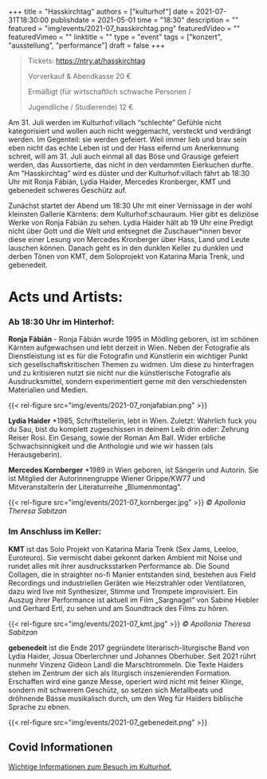+++
title = "Hasskirchtag"
authors = ["kulturhof"]
date = 2021-07-31T18:30:00
publishdate = 2021-05-01
time = "18:30"
description = ""
featured = "img/events/2021-07_hasskirchtag.png"
featuredVideo = ""
featuredVimeo = ""
linktitle = ""
type = "event"
tags = ["konzert", "ausstellung", "performance"]
draft = false
+++

> Tickets:    https://ntry.at/hasskirchtag 
>
> Vorverkauf & Abendkasse     20 €
>
> Ermäßigt (für wirtschaftlich schwache Personen / 
>
> Jugendliche / Studierende)     12 €

Am 31. Juli werden im Kulturhof:villach “schlechte” Gefühle nicht kategorisiert und wollen auch nicht weggemacht, versteckt und verdrängt werden. Im Gegenteil: sie werden gefeiert. Weil immer lieb und brav sein eben nicht das echte Leben ist und der Hass eifernd um Anerkennung schreit, will am 31. Juli auch einmal all das Böse und Grausige gefeiert werden, das Aussortierte, das nicht in den verdammten Eierkuchen durfte. Am “Hasskirchtag” wird es düster und der Kulturhof:villach fährt ab 18:30 Uhr mit Ronja Fábián, Lydia Haider, Mercedes Kronberger, KMT und gebenedeit schweres Geschütz auf. 

Zunächst startet der Abend um 18:30 Uhr mit einer Vernissage in der wohl kleinsten Gallerie Kärntens: dem Kulturhof:schauraum. Hier gibt es deliziöse Werke von Ronja Fábián zu sehen. Lydia Haider hält ab 19 Uhr eine Predigt nicht über Gott und die Welt und entsegnet die Zuschauer\*innen bevor diese einer Lesung von Mercedes Kronberger über Hass, Land und Leute lauschen können. Danach geht es in den dunklen Keller zu dunklen und derben Tönen von KMT, dem Soloprojekt von Katarina Maria Trenk, und gebenedeit.


# Acts und Artists:

### Ab 18:30 Uhr im Hinterhof:

**Ronja Fábián** - Ronja Fábián wurde 1995 in Mödling geboren, ist im schönen Kärnten aufgewachsen und lebt derzeit in Wien. Neben der Fotografie als Dienstleistung ist es für die Fotografin und Künstlerin ein wichtiger Punkt sich gesellschaftskritischen Themen zu widmen. Um diese zu hinterfragen und zu kritisieren nutzt sie nicht nur die künstlerische Fotografie als Ausdrucksmittel, sondern experimentiert gerne mit den verschiedensten Materialien und Medien.

{{< rel-figure src="img/events/2021-07_ronjafabian.png" >}}


**Lydia Haider** \*1985, Schriftstellerin, lebt in Wien. Zuletzt: Wahrlich fuck you du Sau, bist du komplett zugeschissen in deinem Leib drin oder: Zehrung Reiser Rosi. Ein Gesang, sowie der Roman Am Ball. Wider erbliche Schwachsinnigkeit und die Anthologie und wie wir hassen (als Herausgeberin).


**Mercedes Kornberger** \*1989 in Wien geboren, ist Sängerin und Autorin. Sie ist Mitglied der Autorinnengruppe Wiener Grippe/KW77 und Mitveranstalterin der Literaturreihe „Blumenmontag".

{{< rel-figure src="img/events/2021-07_kornberger.jpg" >}}
*© Apollonia Theresa Sabitzan*

### Im Anschluss im Keller:

**KMT** ist das Solo Projekt von Katarina Maria Trenk (Sex Jams, Leeloo, Euroteuro). Sie vermischt dabei gekonnt darken Ambient mit Noise und rundet alles mit ihrer ausdrucksstarken Performance ab. Die Sound Collagen, die in straighter no-fi Manier entstanden sind, bestehen aus Field Recordings und industriellen Geräten wie Heizstrahler oder Ventilatoren, dazu wird live mit Synthesizer, Stimme und Trompete improvisiert. Ein Auszug ihrer Performance ist aktuell im Film „Sargnagel“ von Sabine Hiebler und Gerhard Ertl, zu sehen und am Soundtrack des Films zu hören.

{{< rel-figure src="img/events/2021-07_kmt.jpg" >}}
*© Apollonia Theresa Sabitzan*

**gebenedeit** ist die Ende 2017 gegründete literarisch-liturgische Band von Lydia Haider, Josua Oberlerchner und Johannes Oberhuber. Seit 2021 rührt nunmehr Vinzenz Gideon Landl die Marschtrommeln. Die Texte Haiders stehen im Zentrum der sich als liturgisch inszenierenden Formation. Erschaffen wird eine ganze Messe, operiert wird nicht mit feiner Klinge, sondern mit schwerem Geschütz, so setzen sich Metallbeats und dröhnende
Bässe musikalisch durch, um den Weg für Haiders biblische Sprache zu ebnen.

{{< rel-figure src="img/events/2021-07_gebenedeit.png" >}}



## Covid Informationen

[Wichtige Informationen zum Besuch im Kulturhof.](covid-info)